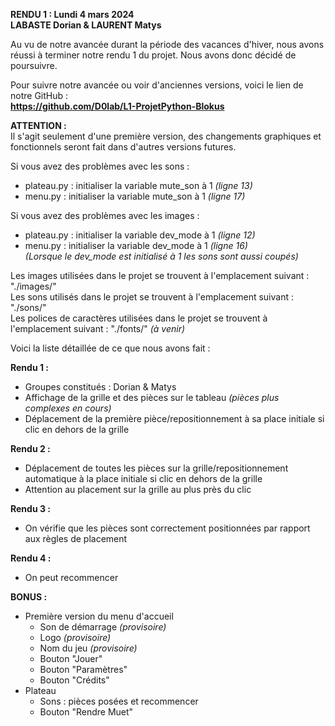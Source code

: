 **RENDU 1 : Lundi 4 mars 2024**  
**LABASTE Dorian & LAURENT Matys**    

Au vu de notre avancée durant la période des vacances d'hiver, nous avons réussi à terminer notre rendu 1 du projet. Nous avons donc décidé de poursuivre.    

Pour suivre notre avancée ou voir d'anciennes versions, voici le lien de notre GitHub :  
**https://github.com/D0lab/L1-ProjetPython-Blokus**    

**ATTENTION :**  
Il s'agit seulement d'une première version, des changements graphiques et fonctionnels seront fait dans d'autres versions futures.    

Si vous avez des problèmes avec les sons :  
- plateau.py : initialiser la variable mute_son à 1 *(ligne 13)*    
- menu.py : initialiser la variable mute_son à 1 *(ligne 17)*  
  
Si vous avez des problèmes avec les images :   
- plateau.py : initialiser la variable dev_mode à 1 *(ligne 12)*  
- menu.py : initialiser la variable dev_mode à 1 *(ligne 16)*  
  *(Lorsque le dev_mode est initialisé à 1 les sons sont aussi coupés)*  


Les images utilisées dans le projet se trouvent à l'emplacement suivant : "./images/"  
Les sons utilisés dans le projet se trouvent à l'emplacement suivant : "./sons/"  
Les polices de caractères utilisées dans le projet se trouvent à l'emplacement suivant : "./fonts/" *(à venir)*    


Voici la liste détaillée de ce que nous avons fait :  

**Rendu 1 :**  
- Groupes constitués : Dorian & Matys  
- Affichage de la grille et des pièces sur le tableau *(pièces plus complexes en cours)*  
- Déplacement de la première pièce/repositionnement à sa place initiale si clic en dehors de la grille    

**Rendu 2 :**  
- Déplacement de toutes les pièces sur la grille/repositionnement automatique à la place initiale si clic en dehors de la grille  
- Attention au placement sur la grille au plus près du clic    

**Rendu 3 :**  
- On vérifie que les pièces sont correctement positionnées par rapport aux règles de placement    

**Rendu 4 :**  
- On peut recommencer    

**BONUS :**  
- Première version du menu d'accueil  
    - Son de démarrage *(provisoire)*  
    - Logo *(provisoire)*  
    - Nom du jeu *(provisoire)*  
    - Bouton "Jouer"  
    - Bouton "Paramètres"  
    - Bouton "Crédits"  
- Plateau  
    - Sons : pièces posées et recommencer  
    - Bouton "Rendre Muet"  
